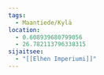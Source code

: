 ```yaml
---
tags:
  - Maantiede/Kylä
location:
  - 0.608939680799056
  - 26.782113796338315
sijaitsee:
  - "[[Elhen Imperiumi]]"
---
```


